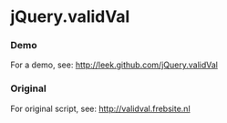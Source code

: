 # jQuery.validVal

### Demo

For a demo, see: http://leek.github.com/jQuery.validVal

### Original

For original script, see: http://validval.frebsite.nl
